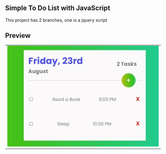 ## Simple To Do List with JavaScript
This project has 2 branches, one is a jquery script
<h2>Preview</h2>
<table>
  <tr>
    <td><img src="https://github.com/mdbicode/simple-to-do-list/blob/main/result.jpeg" alt="result" width="896"></td>
  </tr>
</table>
